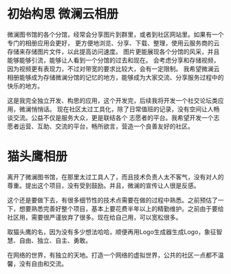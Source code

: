 # 初始构思 微澜云相册
微澜图书馆的各个分馆，经常会分享图片到群里，或者到社区网站里。如果有一个专门的相册应用会更好，
更方便地浏览、分享、下载、整理，使用云服务商的云存储来存储图片文件，以此提高访问速度。
图片更能展现各个分馆的风采，并且能够能够引流，能够让人看到一个分馆的过去和现在。
会考虑分享和存储视频，因为视频更有表现力，不过对带宽的要求比较大，会有一定限制。
我希望微澜云相册能够成为存储微澜分馆的记忆的地方，能够成为大家交流、分享服务过程中的快乐的地方。

这是我完全独立开发、构思的应用，这个开发完，后续我将开发一个社交论坛类应用，微澜悄悄话。
现在社区太过工具化，除了日常值班的记录，没有空间让人畅谈交流。公益不仅是服务大众，更是联结各个
志愿者的平台。我希望开发一个志愿者运营、互助、交流的平台，畅所欲言，营造一个良善友好的社区。  

# 猫头鹰相册 
离开了微澜图书馆，在那里太过工具人了，而且技术负责人太不客气，没有对人的尊重。提出这个项目，没有受到鼓励。并且，微澜的宣传让人很是反感。

这个还是要做下去，有很多细节性的技术点需要在做的过程中熟悉。之前预估了一下，想要熟悉完善好整个项目，基本上要花费半年以上的精勤维护。之前由于要给社区用，需要很严谨放弃了很多。现在给自己用，可以宽松很多。

取猫头鹰的名，因为没有多少想法哈哈，顺便再用Logo生成器生成Logo，象征智慧、自由、独立、自主、勇敢。  

在网络的世界，有独立的天地。打造一个网络的虚拟世界，公共的社区一点都不温馨，没有自由和交流。 

